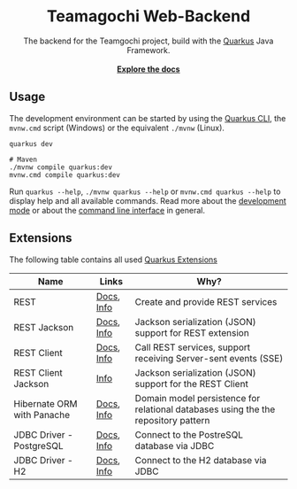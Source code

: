 <!-- markdownlint-disable-file -->
<div align="center">
  <h1>Teamagochi Web-Backend</h1>

The backend for the Teamgochi project, build with the [Quarkus](https://quarkus.io) Java Framework.<br /><br />
<strong>[Explore the docs](https://github.com/smartuni/teamagochi/tree/main/web_backend)</strong>
</div>

<!-- ~~~~~~~~~~~~~~~~~~~ END OF HEADER ~~~~~~~~~~~~~~~~~~~ -->

## Usage

The development environment can be started by using the [Quarkus CLI](https://quarkus.io/guides/cli-tooling),
the `mvnw.cmd` script (Windows) or the equivalent `./mvnw` (Linux).

```shell
quarkus dev

# Maven
./mvnw compile quarkus:dev
mvnw.cmd compile quarkus:dev
```

Run `quarkus --help`, `./mvnw quarkus --help` or `mvnw.cmd quarkus --help` to display help and all available commands.
Read more about the [development mode](https://quarkus.io/guides/maven-tooling#dev-mode) or
about the [command line interface](https://quarkus.io/guides/cli-tooling) in general.

## Extensions

The following table contains all used [Quarkus Extensions](https://quarkus.io/extensions/)

| Name                       | Links                                                                                                                                    | Why?                                                                               |
|----------------------------|------------------------------------------------------------------------------------------------------------------------------------------|------------------------------------------------------------------------------------|
| REST                       | [Docs](https://quarkus.io/guides/rest), [Info](https://quarkus.io/extensions/io.quarkus/quarkus-rest)                                    | Create and provide REST services                                                   |
| REST Jackson               | [Docs](https://quarkus.io/guides/rest#json-serialisation), [Info](https://quarkus.io/extensions/io.quarkus/quarkus-rest-jackson/)        | Jackson serialization (JSON) support for REST extension                            |
| REST Client                | [Docs](https://quarkus.io/guides/rest-client), [Info](https://quarkus.io/extensions/io.quarkus/quarkus-rest-client/)                     | Call REST services, support receiving Server-sent events (SSE)                     |
| REST Client Jackson        | [Info](https://quarkus.io/extensions/io.quarkus/quarkus-rest-client-jackson/)                                                            | Jackson serialization (JSON) support for the REST Client                           |
| Hibernate ORM with Panache | [Docs](https://quarkus.io/guides/hibernate-orm-panache), [Info](https://quarkus.io/extensions/io.quarkus/quarkus-hibernate-orm-panache/) | Domain model persistence for relational databases using the the repository pattern |
| JDBC Driver - PostgreSQL   | [Docs](https://quarkus.io/guides/datasource), [Info](https://quarkus.io/extensions/io.quarkus/quarkus-jdbc-postgresql/)                  | Connect to the PostreSQL database via JDBC                                         |
| JDBC Driver - H2           | [Docs](https://quarkus.io/guides/datasource), [Info](https://quarkus.io/extensions/io.quarkus/quarkus-jdbc-h2/)                          | Connect to the H2 database via JDBC                                                |
